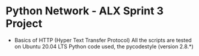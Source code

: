 # Python Network - ALX Sprint 3 Project
- Basics of HTTP (Hyper Text Transfer Protocol)
All the scripts are tested on Ubuntu 20.04 LTS
Python code used, the pycodestyle (version 2.8.*)